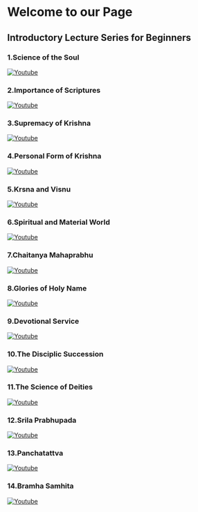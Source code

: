 # Welcome to our Page

## 	Introductory Lecture Series for Beginners 

### 1.Science of the Soul 
[![Youtube](https://img.youtube.com/vi/JvwBNgGnGrg/0.jpg)](https://www.youtube.com/watch?v=JvwBNgGnGrg) 
### 2.Importance of Scriptures
[![Youtube](https://img.youtube.com/vi/5Ap_nkTc83M/0.jpg)](https://www.youtube.com/watch?v=5Ap_nkTc83M)  
### 3.Supremacy of Krishna
[![Youtube](https://img.youtube.com/vi/QZpR2RucJBw/0.jpg)](https://www.youtube.com/watch?v=QZpR2RucJBw)  
### 4.Personal Form of Krishna
[![Youtube](https://img.youtube.com/vi/o0BmdNlT4Yw/0.jpg)](https://www.youtube.com/watch?v=o0BmdNlT4Yw) 
### 5.Krsna and Visnu
[![Youtube](https://img.youtube.com/vi/qWGVJfQtTTg/0.jpg)](https://www.youtube.com/watch?v=qWGVJfQtTTg) 
### 6.Spiritual and Material World
[![Youtube](https://img.youtube.com/vi/mdxSFBGvJ0Q/0.jpg)](https://www.youtube.com/watch?v=mdxSFBGvJ0Q) 
### 7.Chaitanya Mahaprabhu
[![Youtube](https://img.youtube.com/vi/0qvd_V9aWbk/0.jpg)](https://www.youtube.com/watch?v=0qvd_V9aWbk)
### 8.Glories of Holy Name
[![Youtube](https://img.youtube.com/vi/eX_ws4S1xRk/0.jpg)](https://www.youtube.com/watch?v=eX_ws4S1xRk) 
### 9.Devotional Service
[![Youtube](https://img.youtube.com/vi/fFBG_Ngk4RE/0.jpg)](https://www.youtube.com/watch?v=fFBG_Ngk4RE)  
### 10.The Disciplic Succession
[![Youtube](https://img.youtube.com/vi/vBDrhtBG4bw/0.jpg)](https://www.youtube.com/watch?v=vBDrhtBG4bw) 
### 11.The Science of Deities
[![Youtube](https://img.youtube.com/vi/QIuCZ_pGhyU/0.jpg)](https://www.youtube.com/watch?v=QIuCZ_pGhyU) 
### 12.Srila Prabhupada
[![Youtube](https://img.youtube.com/vi/prSZJPbdGtY/0.jpg)](https://www.youtube.com/watch?v=prSZJPbdGtY) 
### 13.Panchatattva
[![Youtube](https://img.youtube.com/vi/ctn7WQPysaM/0.jpg)](https://www.youtube.com/watch?v=ctn7WQPysaM) 
### 14.Bramha Samhita
[![Youtube](https://img.youtube.com/vi/Gu7mxJjj1uI/0.jpg)](https://www.youtube.com/watch?v=Gu7mxJjj1uI)  
